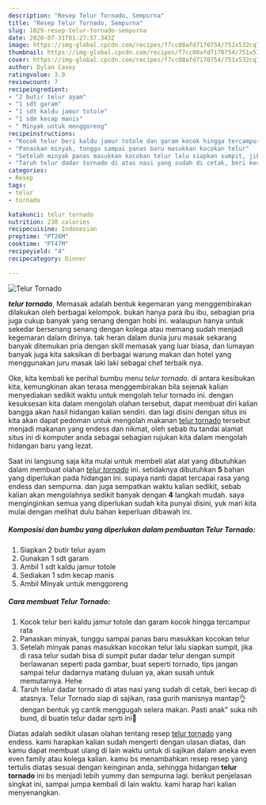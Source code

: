 ```yaml
---
description: "Resep Telur Tornado, Sempurna"
title: "Resep Telur Tornado, Sempurna"
slug: 1029-resep-telur-tornado-sempurna
date: 2020-07-31T01:27:57.343Z
image: https://img-global.cpcdn.com/recipes/f7cc08afd7170754/751x532cq70/telur-tornado-foto-resep-utama.jpg
thumbnail: https://img-global.cpcdn.com/recipes/f7cc08afd7170754/751x532cq70/telur-tornado-foto-resep-utama.jpg
cover: https://img-global.cpcdn.com/recipes/f7cc08afd7170754/751x532cq70/telur-tornado-foto-resep-utama.jpg
author: Dylan Casey
ratingvalue: 3.9
reviewcount: 7
recipeingredient:
- "2 butir telur ayam"
- "1 sdt garam"
- "1 sdt kaldu jamur totole"
- "1 sdm kecap manis"
- " Minyak untuk menggoreng"
recipeinstructions:
- "Kocok telur beri kaldu jamur totole dan garam kocok hingga tercampur rata"
- "Panaskan minyak, tunggu sampai panas baru masukkan kocokan telur"
- "Setelah minyak panas masukkan kocokan telur lalu siapkan sumpit, jika di rasa telur sudah bisa di sumpit putar dadar telur dengan sumpit berlawanan seperti pada gambar, buat seperti tornado, tips jangan sampai telur dadarnya matang duluan ya, akan susah untuk memutarnya. Hehe"
- "Taruh telur dadar tornado di atas nasi yang sudah di cetak, beri kecap di atasnya. Telur Tornado siap di sajikan, rasa gurih manisnya mantap👌 dengan bentuk yg cantik menggugah selera makan. Pasti anak&#34; suka nih bund, di buatin telur dadar sprti ini🥰"
categories:
- Resep
tags:
- telur
- tornado

katakunci: telur tornado 
nutrition: 238 calories
recipecuisine: Indonesian
preptime: "PT26M"
cooktime: "PT47M"
recipeyield: "4"
recipecategory: Dinner

---
```



![Telur Tornado](https://img-global.cpcdn.com/recipes/f7cc08afd7170754/751x532cq70/telur-tornado-foto-resep-utama.jpg)

<b><i>telur tornado</i></b>, Memasak adalah bentuk kegemaran yang menggembirakan dilakukan oleh berbagai kelompok. bukan hanya para ibu ibu, sebagian pria juga cukup banyak yang senang dengan hobi ini. walaupun hanya untuk sekedar bersenang senang dengan kolega atau memang sudah menjadi kegemaran dalam dirinya. tak heran dalam dunia juru masak sekarang banyak ditemukan pria dengan skill memasak yang luar biasa, dan lumayan banyak juga kita saksikan di berbagai warung makan dan hotel yang menggunakan juru masak laki laki sebagai chef terbaik nya.

Oke, kita kembali ke perihal bumbu menu <i>telur tornado</i>. di antara kesibukan kita, kemungkinan akan terasa menggembirakan bila sejenak kalian menyediakan sedikit waktu untuk mengolah telur tornado ini. dengan kesuksesan kita dalam mengolah olahan tersebut, dapat membuat diri kalian bangga akan hasil hidangan kalian sendiri. dan lagi disini dengan situs ini kita akan dapat pedoman untuk mengolah makanan <u>telur tornado</u> tersebut menjadi makanan yang endess dan nikmat, oleh sebab itu tandai alamat situs ini di komputer anda sebagai sebagian rujukan kita dalam mengolah hidangan baru yang lezat.




Saat ini langsung saja kita mulai untuk membeli alat alat yang dibutuhkan dalam membuat olahan <u><i>telur tornado</i></u> ini. setidaknya dibutuhkan <b>5</b> bahan yang diperlukan pada hidangan ini. supaya nanti dapat tercapai rasa yang endess dan sempurna. dan juga sempatkan waktu kalian sedikit, sebab kalian akan mengolahnya sedikit banyak dengan <b>4</b> langkah mudah. saya menginginkan semua yang diperlukan sudah kita punyai disini, yuk mari kita mulai dengan melihat dulu bahan keperluan dibawah ini.

<!--inarticleads1-->

##### Komposisi dan bumbu yang diperlukan dalam pembuatan Telur Tornado:

1. Siapkan 2 butir telur ayam
1. Gunakan 1 sdt garam
1. Ambil 1 sdt kaldu jamur totole
1. Sediakan 1 sdm kecap manis
1. Ambil  Minyak untuk menggoreng




<!--inarticleads2-->

##### Cara membuat Telur Tornado:

1. Kocok telur beri kaldu jamur totole dan garam kocok hingga tercampur rata
1. Panaskan minyak, tunggu sampai panas baru masukkan kocokan telur
1. Setelah minyak panas masukkan kocokan telur lalu siapkan sumpit, jika di rasa telur sudah bisa di sumpit putar dadar telur dengan sumpit berlawanan seperti pada gambar, buat seperti tornado, tips jangan sampai telur dadarnya matang duluan ya, akan susah untuk memutarnya. Hehe
1. Taruh telur dadar tornado di atas nasi yang sudah di cetak, beri kecap di atasnya. Telur Tornado siap di sajikan, rasa gurih manisnya mantap👌 dengan bentuk yg cantik menggugah selera makan. Pasti anak&#34; suka nih bund, di buatin telur dadar sprti ini🥰




Diatas adalah sedikit ulasan olahan tentang resep <u>telur tornado</u> yang endess. kami harapkan kalian sudah mengerti dengan ulasan diatas, dan kamu dapat membuat ulang di lain waktu untuk di sajikan dalam aneka even even family atau kolega kalian. kamu bs menambahkan resep resep yang tertulis diatas sesuai dengan keinginan anda, sehingga hidangan <b>telur tornado</b> ini bs menjadi lebih yummy dan sempurna lagi. berikut penjelasan singkat ini, sampai jumpa kembali di lain waktu. kami harap hari kalian menyenangkan.

